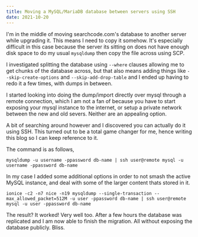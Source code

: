 ```yaml
---
title: Moving a MySQL/MariaDB database between servers using SSH
date: 2021-10-20
---
```


I'm in the middle of moving searchcode.com's database to another server while upgrading it. This means I need to copy it somehow. It's especially difficult in this case because the server its sitting on does not have enough disk space to do my usual `mysqldump` then copy the file across using SCP.

I investigated splitting the database using `--where` clauses allowing me to get chunks of the database across, but that also means adding things like `--skip-create-options` and `--skip-add-drop-table` and I ended up having to redo it a few times, with dumps in between.

I started looking into doing the dump/import directly over mysql through a remote connection, which I am not a fan of because you have to start exposing your mysql instance to the internet, or setup a private network between the new and old severs. Neither are an appealing option.

A bit of searching around however and I discovered you can actually do it using SSH. This turned out to be a total game changer for me, hence writing this blog so I can keep reference to it.

The command is as follows,

```
mysqldump -u username -ppassword db-name | ssh user@remote mysql -u username -ppassword db-name
```

In my case I added some additional options in order to not smash the active MySQL instance, and deal with some of the larger content thats stored in it.

```
ionice -c2 -n7 nice -n19 mysqldump --single-transaction --max_allowed_packet=512M -u user -ppassword db-name | ssh user@remote mysql -u user -ppassword db-name
```

The result? It worked! Very well too. After a few hours the database was replicated and I am now able to finish the migration. All without exposing the database publicly. Bliss.




